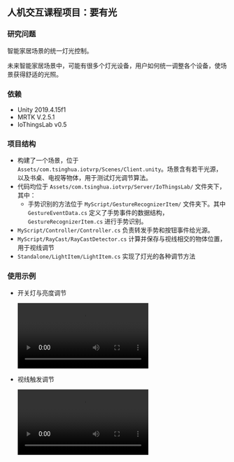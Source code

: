 ## 人机交互课程项目：要有光



### 研究问题

智能家居场景的统一灯光控制。

未来智能家居场景中，可能有很多个灯光设备，用户如何统一调整各个设备，使场景获得舒适的光照。



### 依赖

- Unity 2019.4.15f1
- MRTK V.2.5.1
- IoThingsLab v0.5



### 项目结构

- 构建了一个场景，位于 `Assets/com.tsinghua.iotvrp/Scenes/Client.unity`。场景含有若干光源，以及书桌、电视等物体，用于测试灯光调节算法。
- 代码均位于 `Assets/com.tsinghua.iotvrp/Server/IoThingsLab/` 文件夹下，其中：
  - 手势识别的方法位于 `MyScript/GestureRecognizerItem/` 文件夹下。其中 `GestureEventData.cs` 定义了手势事件的数据结构，`GestureRecognizerItem.cs`  进行手势识别。
- `MyScript/Controller/Controller.cs` 负责转发手势和按钮事件给光源。
- `MyScript/RayCast/RayCastDetector.cs` 计算并保存与视线相交的物体位置，用于视线调节
- `Standalone/LightItem/LightItem.cs` 实现了灯光的各种调节方法





### 使用示例

- 开关灯与亮度调节

  <video src="vid/1.mp4"></video>



- 视线触发调节

  <video src="vid/4.mp4"></video>